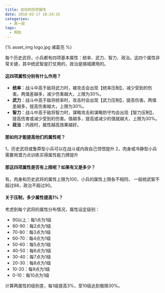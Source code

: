 ```yaml
---
title: 武将的四项属性
date: 2018-03-17 18:24:15
categories: 
  - 真一屁 
tags:
  - 帮助
---
```


{% asset_img logo.jpg 诸葛亮 %}

每个历史武将，小兵都有四项基本属性：统率、武力、智力、政治。这四个属性非常关键，其中统武智是打仗用的，政治是搞城建用的。

#### 这四项属性分别有什么作用？
* **统率**：战斗中高于敌将武力时，被攻击会出现【统率压制】，减少受到的伤害。两值差越多，减少伤害越大，上限为30%。
* **武力**：战斗中高于敌将统率时，攻击时会出现【武力压制】，提高伤害。两值差越多，提高伤害越大，上限为30%。
* **智力**：战斗中高于敌将智力时，谋略攻击和谋略防守均会出现【智力压制】，提高伤害或减少受到的伤害。值越多，提高或减少的值就越大，上限为30%。
* **政治**：内政时，属性越高效果越好。

#### 那如何才能提高他们的属性呢？
1，历史武将或鲁莽型小兵可以在战斗或内政自己领悟提升
2，肉身或冷静型小兵需要用潜力点训练买得属性能力牌提升

#### 那这四项属性是否有上限呢？如果有又是多少？
有。肉身和历史武将的属性上限为100，小兵的属性上限各不相同， 一般统武智不超过88，政治不超过90。

#### 关于压制，多少属性提高1%？
考虑到每个武将的属性分布情况，属性设定级别：
* 90以上：每1点为1级
* 80-90：每2点为1级
* 70-80：每3点为1级
* 60-70：每4点为1级
* 50-60：每5点为1级
* 40-50：每6点为1级
* 30-40：每7点为1级
* 20-30：每8点为1级
* 10-20：每9点为1级
* 0-10：每10点为1级

计算两属性的级别差，每1级提高3%，至10级达到极限30%。